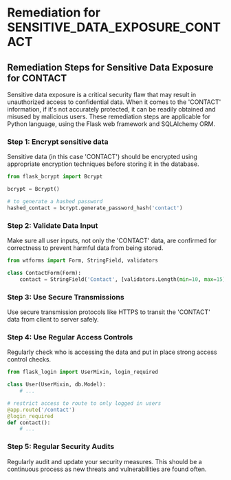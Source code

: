 # Remediation for SENSITIVE_DATA_EXPOSURE_CONTACT

## Remediation Steps for Sensitive Data Exposure for CONTACT

Sensitive data exposure is a critical security flaw that may result in unauthorized access to confidential data. When it comes to the 'CONTACT' information, if it's not accurately protected, it can be readily obtained and misused by malicious users. These remediation steps are applicable for Python language, using the Flask web framework and SQLAlchemy ORM.

### Step 1: Encrypt sensitive data
Sensitive data (in this case 'CONTACT') should be encrypted using appropriate encryption techniques before storing it in the database.

```python
from flask_bcrypt import Bcrypt

bcrypt = Bcrypt()

# to generate a hashed password
hashed_contact = bcrypt.generate_password_hash('contact')
```

### Step 2: Validate Data Input
Make sure all user inputs, not only the 'CONTACT' data, are confirmed for correctness to prevent harmful data from being stored.

```python
from wtforms import Form, StringField, validators

class ContactForm(Form):
    contact = StringField('Contact', [validators.Length(min=10, max=15)])
```

### Step 3: Use Secure Transmissions
Use secure transmission protocols like HTTPS to transit the 'CONTACT' data from client to server safely.

### Step 4: Use Regular Access Controls
Regularly check who is accessing the data and put in place strong access control checks.

```python
from flask_login import UserMixin, login_required

class User(UserMixin, db.Model):
    # ...

# restrict access to route to only logged in users
@app.route('/contact')
@login_required
def contact():
    # ...
```

### Step 5: Regular Security Audits
Regularly audit and update your security measures. This should be a continuous process as new threats and vulnerabilities are found often.

